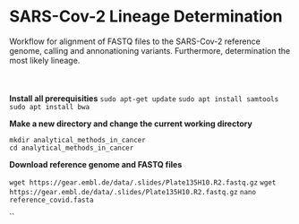 # SARS-Cov-2 Lineage Determination

Workflow for alignment of FASTQ files to the SARS-Cov-2 reference genome, calling and annonationing variants. Furthermore, determination the most likely lineage. <br />
<br />
<br />
<br />
**Install all prerequisities**
`sudo apt-get update`
`sudo apt install samtools`
`sudo apt install bwa`

**Make a new directory and change the current working directory** <br />

`mkdir analytical_methods_in_cancer` <br />
`cd analytical_methods_in_cancer` <br />

**Download reference genome and FASTQ files**

`wget https://gear.embl.de/data/.slides/Plate135H10.R2.fastq.gz`
`wget https://gear.embl.de/data/.slides/Plate135H10.R2.fastq.gz`
`nano reference_covid.fasta`
 
``
